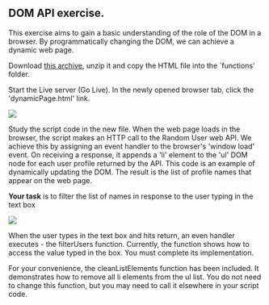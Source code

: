 ## DOM API exercise.

This exercise aims to gain a basic understanding of the role of the DOM in a browser. By programmatically changing the DOM, we can achieve a dynamic web page. 

Download [this archive][start], unzip it and copy the HTML file into the `functions' folder.

Start the Live server (Go Live). In the newly opened browser tab, click the 'dynamicPage.html' link. 

![][dynamicPage]

Study the script code in the new file. When the web page loads in the browser, the script makes an HTTP call to the Random User web API. We achieve this by assigning an event handler to the browser's 'window load' event. On receiving a response, it appends a 'li' element to the 'ul' DOM node for each user profile returned by the API. This code is an example of dynamically updating the DOM. The result is the list of profile names that appear on the web page.

__Your task__ is to filter the list of names in response to the user typing in the text box

![][dynamicPage2]

When the user types in the text box and hits return, an even handler executes - the filterUsers function. Currently, the function shows how to access the value typed in the box. You must complete its implementation. 

For your convenience, the cleanListElements function has been included. It demonstrates how to remove all li elements from the ul list. You do not need to change this function, but you may need to call it elsewhere in your script code.

[start]: ./archives/start2.zip
[dynamicPage]: ./img/dynamicPage.png
[dynamicPage2]: ./img/dynamicPage2.png